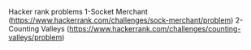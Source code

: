 Hacker rank problems 
1-Socket Merchant (https://www.hackerrank.com/challenges/sock-merchant/problem)
2-Counting Valleys (https://www.hackerrank.com/challenges/counting-valleys/problem)
